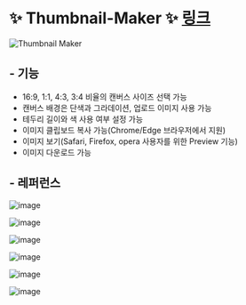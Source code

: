 # ✨ Thumbnail-Maker ✨ [링크](https://thumbnail-maker.web.app/)

![Thumbnail Maker](https://user-images.githubusercontent.com/38034518/146638222-bd103668-622e-403b-b9d0-21070c38228d.png)

## - 기능

- 16:9, 1:1, 4:3, 3:4 비율의 캔버스 사이즈 선택 가능
- 캔버스 배경은 단색과 그라데이션, 업로드 이미지 사용 가능
- 테두리 길이와 색 사용 여부 설정 가능
- 이미지 클립보드 복사 가능(Chrome/Edge 브라우저에서 지원)
- 이미지 보기(Safari, Firefox, opera 사용자를 위한 Preview 기능)
- 이미지 다운로드 가능


## - 레퍼런스

![image](https://user-images.githubusercontent.com/38034518/146635811-8ae738d5-910d-47b1-8127-8dadf77d1558.png)

![image](https://user-images.githubusercontent.com/38034518/146638952-93d93b09-e8ea-4dee-a2fa-e7fcec2f69bd.png)

![image](https://user-images.githubusercontent.com/38034518/146635906-a605216a-36b1-41b0-a50f-0f91f4218dc5.png)

![image](https://user-images.githubusercontent.com/38034518/146636521-bd81ffe6-1990-45cc-823b-9bd5b6315fd0.png)

![image](https://user-images.githubusercontent.com/38034518/146636837-b460bddd-b9d6-4b51-a48b-277458eceefc.png)

![image](https://user-images.githubusercontent.com/38034518/146638188-47722927-5b82-4025-8426-fd47405ed17c.png)
